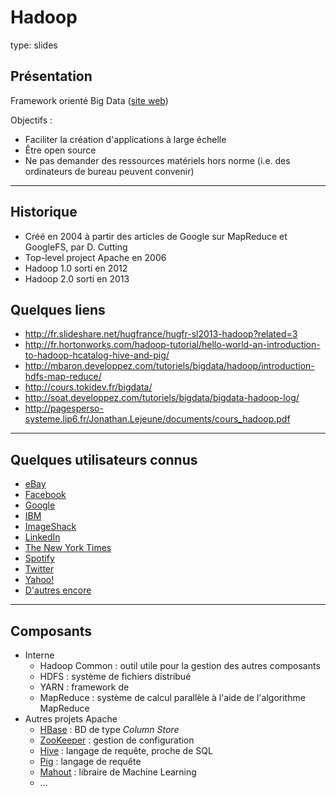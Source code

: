# Hadoop
type: slides

## Présentation

Framework orienté Big Data ([site web](http://hadoop.apache.org))

Objectifs :
- Faciliter la création d'applications à large échelle
- Être open source
- Ne pas demander des ressources matériels hors norme (i.e. des ordinateurs de bureau peuvent convenir)

---
## Historique

- Créé en 2004 à partir des articles de Google sur MapReduce et GoogleFS, par D. Cutting
- Top-level project Apache en 2006
- Hadoop 1.0 sorti en 2012
- Hadoop 2.0 sorti en 2013

## Quelques liens 

- http://fr.slideshare.net/hugfrance/hugfr-sl2013-hadoop?related=3
- http://fr.hortonworks.com/hadoop-tutorial/hello-world-an-introduction-to-hadoop-hcatalog-hive-and-pig/
- http://mbaron.developpez.com/tutoriels/bigdata/hadoop/introduction-hdfs-map-reduce/
- http://cours.tokidev.fr/bigdata/
- http://soat.developpez.com/tutoriels/bigdata/bigdata-hadoop-log/
- http://pagesperso-systeme.lip6.fr/Jonathan.Lejeune/documents/cours_hadoop.pdf

---
## Quelques utilisateurs connus

- [eBay](http://www.ebaytechblog.com/2010/10/29/hadoop-the-power-of-the-elephant/#.VLb3TIqG9rU)
- [Facebook](https://www.facebook.com/notes/facebook-engineering/looking-at-the-code-behind-our-three-uses-of-apache-hadoop/468211193919)
- [Google](http://googlepress.blogspot.fr/2007/10/google-and-ibm-announce-university_08.html)
- [IBM](http://www-01.ibm.com/software/data/infosphere/hadoop/)
- [ImageShack](http://www.techcrunch.com/2008/05/20/update-imageshack-ceo-hints-at-his-grander-ambitions/)
- [LinkedIn](https://engineering.linkedin.com/hadoop)
- [The New York Times](http://open.blogs.nytimes.com/2007/11/01/self-service-prorated-super-computing-fun/)
- [Spotify](http://files.meetup.com/5139282/SHUG%201%20-%20Hadoop%20at%20Spotify.pdf)
- [Twitter](http://www.slideshare.net/kevinweil/hadoop-pig-and-twitter-nosql-east-2009)
- [Yahoo!](http://developer.yahoo.com/blogs/hadoop)
- [D'autres encore](http://wiki.apache.org/hadoop/PoweredBy)

---
## Composants

- Interne
	- Hadoop Common : outil utile pour la gestion des autres composants
	- HDFS : système de fichiers distribué
	- YARN : framework de 
	- MapReduce : système de calcul parallèle à l'aide de l'algorithme MapReduce
- Autres projets Apache
	- [HBase](http://hbase.apache.org) : BD de type *Column Store*
	- [ZooKeeper](http://zookeeper.apache.org) : gestion de configuration
	- [Hive](http://hive.apache.org) : langage de requête, proche de SQL
	- [Pig](http://pig.apache.org) : langage de requête 
	- [Mahout](http://mahout.apache.org) : libraire de Machine Learning
	- ...

